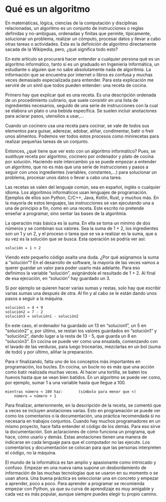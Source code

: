 # Qué es un algoritmo
En matemáticas, lógica, ciencias de la computación y disciplinas relacionadas, un algoritmo es un conjunto de instrucciones o reglas definidas y no-ambiguas, ordenadas y finitas que permite, típicamente, solucionar un problema, realizar un cómputo, procesar datos y llevar a cabo otras tareas o actividades. Esta es la definición de algoritmo directamente sacada de la Wikipedia, pero, ¿qué significa todo esto?

En este artículo se procurará hacer entender a cualquier persona qué es un algoritmo informático, tanto si es un graduado en Ingeniería Informática, un estudiante o alguien que no sabe absolutamente nada de algoritmia. La información que se encuentra por internet o libros es confusa y muchas veces demasiado especializada para entender. Para esta explicación me serviré de un símil que todos pueden entender: una receta de cocina.

Primero hay que explicar qué es una receta. Es una descripción ordenada de un procedimiento culinario, que suele consistir en una lista de ingredientes necesarios, seguido de una serie de instrucciones con la cual se elabora un plato o una bebida específica. Se suelen incluir anotaciones para aclarar pasos, utensilios a usar,...

Cuando un cocinero usa una receta para cocinar, se vale de todos sus elementos para guisar, aderezar, adobar, aliñar, condimentar, batir o freír unos alimentos. Podemos ver todos estos procesos como minirecetas para realizar pequeñas tareas de un conjunto.

Entonces, ¿qué tiene que ver esto con un algoritmo informático? Pues, se sustituye receta por algoritmo, cocinero por ordenador y plato de cocina por solución. Haciendo este intercambio ya se puede empezar a entender un algoritmo, que no es más que una serie de instrucciones y pasos a seguir con unos ingredientes (variables, constantes,...) para solucionar un problema, procesar unos datos o llevar a cabo una tarea.

Las recetas se valen del lenguaje común, sea en español, inglés o cualquier idioma. Los algoritmos informáticos usan lenguajes de programación. Ejemplos de ellos son Python, C/C++, Java, Kotlin, Rust, y muchos más. En la mayoría de estos lenguajes, las instrucciones se van ejecutando una a una de principio a fin, como en una receta. Este escrito no pretende enseñar a programar, sino sentar las bases de la algoritmia.

La operación más básica es la suma. En ella se toma un mínimo de dos números y se combinan sus valores. Sea la suma de 1 + 2, los ingredientes son un 1 y un 2, y el proceso o tarea que se va a realizar es la suma, que a su vez es la solución que se busca. Esta operación se podría ver así:

```
solución = 1 + 2
```

Viendo este pequeño código asalta una duda. ¿Por qué asignamos la suma a “solución”? En el desarrollo de software, la mayoría de las veces vamos a querer guardar un valor para poder usarlo más adelante. Para eso definimos la variable “solución”, asignándole el resultado de 1 + 2. Al final de esa ejecución, en “solución” hay guardado un 3.

Si por ejemplo se quieren hacer varias sumas y restas, solo hay que escribir varias sumas una después de otra. Al fin y al cabo se le están dando unos pasos a seguir a la máquina.

```
solución1 = 4 + 9
solución2 = 7 - 2
solución3 = solución1 - solución2
```

En este caso, el ordenador ha guardado un 13 en “solucion1”, un 5 en “solución2” y, por último, se restan los valores guardados en “solución1” y “solución2”, dando lugar a la resta de 13 - 5, que guarda un 8 en “solución3”.
En cocina se puede ver como una ensalada, comenzando con el lavado de las verduras, para luego trocearlas, mezclarlas en un bol (suma de todo) y por último, aliñar la preparación. 

Para ir finalizando, falta uno de los conceptos más importantes en programación, los bucles. En cocina, un bucle no es más que una acción como batir realizada muchas veces. Al hacer una tortilla, se baten los huevos hasta que se vean bien batidos. En un algoritmo se puede ver como, por ejemplo, sumar 1 a una variable hasta que llegue a 100.

```
mientras número < 100 haz:       (símbolo para menor que <)
    número = número + 1
```

Para finalizar, anteriormente, en la descripción de la receta, se comentó que a veces se incluyen anotaciones varias. Esto en programación se puede ver como los comentarios o la documentación, una práctica recomendada si no necesaria en trabajos conjuntos. Cuando hay muchos programadores en un mismo proyecto, hace falta entender el código de los demás. Para eso sirve la documentación. Son aclaraciones de cómo funciona un programa, qué hace, cómo usarlo y demás. Estas anotaciones tienen una manera de indicarse en cada lenguaje para que el computador no las ejecute. Los comentarios y documentación se colocan para que las personas interpreten el código, no la máquina.

El mundo de la informática es tan amplio y apasionante como intrincado y confuso. Empezar en una nueva rama supone un desbordamiento de información de las muchas tecnologías que se usaron en su momento o se usan ahora. Una buena práctica es seleccionar una en concreto y empezar a aprender, poco a poco. Para aprender a programar se recomienda empezar con Python, ya que su curva de aprendizaje es muy amigable y cada vez es más popular, aunque siempre puedes elegir tu propio camino.
